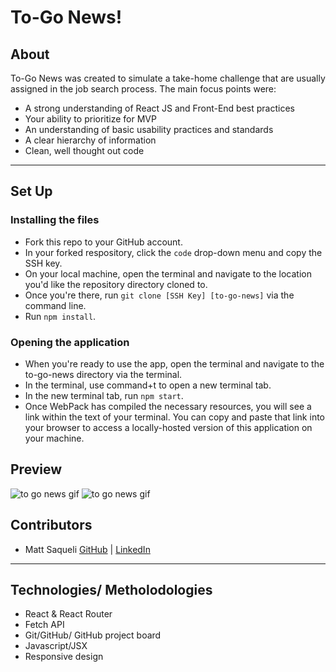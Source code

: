 # To-Go News!

## About

To-Go News was created to simulate a take-home challenge that are usually assigned in the job search process. The main focus points were:
- A strong understanding of React JS and Front-End best practices
- Your ability to prioritize for MVP
- An understanding of basic usability practices and standards
- A clear hierarchy of information
- Clean, well thought out code

---

## Set Up 

### Installing the files
 - Fork this repo to your GitHub account. 
 - In your forked respository, click the `code` drop-down menu and copy the SSH key.
 - On your local machine, open the terminal and navigate to the location you'd like the repository directory cloned to. 
 - Once you're there, run `git clone [SSH Key] [to-go-news]` via the command line.
 - Run `npm install`. 

### Opening the application
 - When you're ready to use the app, open the terminal and navigate to the to-go-news directory via the terminal.
 - In the terminal, use command+t to open a new terminal tab. 
 - In the new terminal tab, run `npm start`.
 - Once WebPack has compiled the necessary resources, you will see a link within the text of your terminal. You can copy and paste that link into your browser to access a locally-hosted version of this application on your machine. 

## Preview

![to go news gif]([https://github.com/dustingouner/pawsome-connections/assets/117230717/c29bb364-7eda-465e-9b89-d0d1784bf29d](https://media.giphy.com/media/axsKTi9B4IrhFbtZDx/giphy.gif))
![to go news gif]([https://github.com/dustingouner/pawsome-connections/assets/117230717/c29bb364-7eda-465e-9b89-d0d1784bf29d](https://media.giphy.com/media/UQXPjOsjVbpoEuPK3N/giphy.gif))


## Contributors

- Matt Saqueli [GitHub](https://github.com/mattsaqueli) | [LinkedIn](https://www.linkedin.com/in/mattsaqueli/)

---


## Technologies/ Metholodologies
- React & React Router
- Fetch API
- Git/GitHub/ GitHub project board
- Javascript/JSX
- Responsive design

